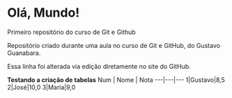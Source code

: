 # Olá, Mundo!
 Primeiro repositório do curso de Git e Github

 Repositório criado durante uma aula no curso de Git e GitHub, do Gustavo Guanabara.
 
 Essa linha foi alterada via edição diretamente no site do GitHub.

**Testando a criação de tabelas**
Num | Nome | Nota
---|---|---
1|Gustavo|8,5
2|José|10,0
3|Maria|9,0
